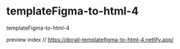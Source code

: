 # templateFigma-to-html-4
templateFigma-to-html-4

preview index // https://dorail-templatefigma-to-html-4.netlify.app/
